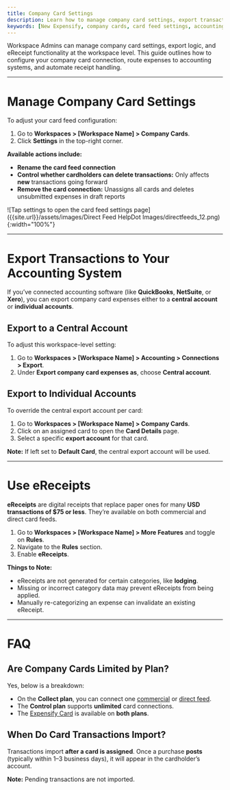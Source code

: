 ```yaml
---
title: Company Card Settings
description: Learn how to manage company card settings, export transactions to accounting software, and enable eReceipts for efficient expense tracking in Expensify.
keywords: [New Expensify, company cards, card feed settings, accounting exports, ereceipts, expense automation, card management]
---
```


Workspace Admins can manage company card settings, export logic, and eReceipt functionality at the workspace level. This guide outlines how to configure your company card connection, route expenses to accounting systems, and automate receipt handling.

---

# Manage Company Card Settings

To adjust your card feed configuration:

1. Go to **Workspaces > [Workspace Name] > Company Cards**.
2. Click **Settings** in the top-right corner.

**Available actions include:**

- **Rename the card feed connection**
- **Control whether cardholders can delete transactions:** Only affects **new** transactions going forward
- **Remove the card connection:** Unassigns all cards and deletes unsubmitted expenses in draft reports

![Tap settings to open the card feed settings page]({{site.url}}/assets/images/Direct Feed HelpDot Images/directfeeds_12.png){:width="100%"}

---

# Export Transactions to Your Accounting System

If you’ve connected accounting software (like **QuickBooks**, **NetSuite**, or **Xero**), you can export company card expenses either to a **central account** or **individual accounts**.

## Export to a Central Account

To adjust this workspace-level setting:

1. Go to **Workspaces > [Workspace Name] > Accounting > Connections > Export**.
2. Under **Export company card expenses as**, choose **Central account**.

## Export to Individual Accounts

To override the central export account per card:

1. Go to **Workspaces > [Workspace Name] > Company Cards**.
2. Click on an assigned card to open the **Card Details** page.
3. Select a specific **export account** for that card.

**Note:** If left set to **Default Card**, the central export account will be used.

---

# Use eReceipts

**eReceipts** are digital receipts that replace paper ones for many **USD transactions of $75 or less**. They’re available on both commercial and direct card feeds.

1. Go to **Workspaces > [Workspace Name] > More Features** and toggle on **Rules**.
2. Navigate to the **Rules** section.
3. Enable **eReceipts**.

**Things to Note:**
- eReceipts are not generated for certain categories, like **lodging**.
- Missing or incorrect category data may prevent eReceipts from being applied.
- Manually re-categorizing an expense can invalidate an existing eReceipt.

---

# FAQ

## Are Company Cards Limited by Plan?

Yes, below is a breakdown:  
- On the **Collect plan**, you can connect one [commercial](https://help.expensify.com/articles/new-expensify/connect-credit-cards/Commercial-feeds) or [direct feed](https://help.expensify.com/articles/new-expensify/connect-credit-cards/Direct-feeds).
- The **Control plan** supports **unlimited** card connections.
- The [Expensify Card](https://use.expensify.com/company-credit-card) is available on **both plans**.

## When Do Card Transactions Import?

Transactions import **after a card is assigned**. Once a purchase **posts** (typically within 1–3 business days), it will appear in the cardholder’s account.

**Note:** Pending transactions are not imported.

